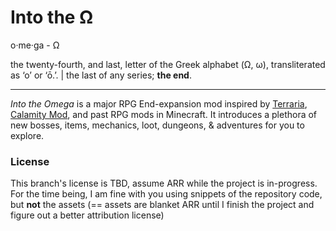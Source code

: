 # Into the Ω

o·me·ga - Ω

the twenty-fourth, and last, letter of the Greek alphabet (Ω, ω), transliterated as ‘o’ or ‘ō.’.  |  the last of any series; **the end**.

---

*Into the Omega* is a major RPG End-expansion mod inspired by [Terraria](https://terraria.fandom.com/wiki/Terraria_Wiki), [Calamity Mod](https://calamitymod.fandom.com/wiki/Calamity_Mod_Wiki), and past RPG mods in Minecraft. It introduces a plethora of new bosses, items, mechanics, loot, dungeons, & adventures for you to explore. 


### License

This branch's license is TBD, assume ARR while the project is in-progress. 
For the time being, I am fine with you using snippets of the repository code, but __not__ the assets (== assets are blanket ARR until I finish the project and figure out a better attribution license)
